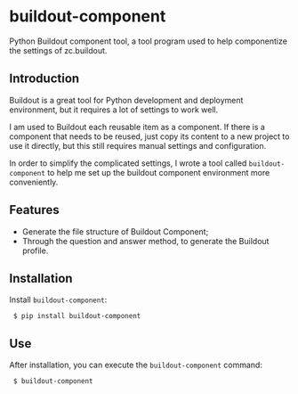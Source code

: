 # buildout-component

Python Buildout component tool, a tool program used to help componentize the settings of zc.buildout.

## Introduction

Buildout is a great tool for Python development and deployment environment, but it requires a lot of settings to work
well.

I am used to Buildout each reusable item as a component. If there is a component that needs to be reused, just copy its
content to a new project to use it directly, but this still requires manual settings and configuration.

In order to simplify the complicated settings, I wrote a tool called `buildout-component` to help me set up the buildout
component environment more conveniently.

## Features

- Generate the file structure of Buildout Component;
- Through the question and answer method, to generate the Buildout profile.

## Installation

Install `buildout-component`:

     $ pip install buildout-component

## Use

After installation, you can execute the `buildout-component` command:

     $ buildout-component

